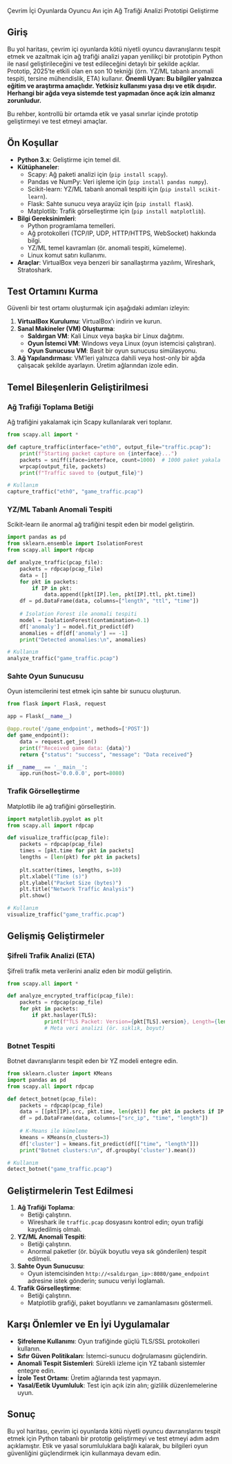 Çevrim İçi Oyunlarda Oyuncu Avı için Ağ Trafiği Analizi Prototipi Geliştirme

## Giriş
Bu yol haritası, çevrim içi oyunlarda kötü niyetli oyuncu davranışlarını tespit etmek ve azaltmak için ağ trafiği analizi yapan yenilikçi bir prototipin Python ile nasıl geliştirileceğini ve test edileceğini detaylı bir şekilde açıklar. Prototip, 2025’te etkili olan en son 10 tekniği (örn. YZ/ML tabanlı anomali tespiti, tersine mühendislik, ETA) kullanır. **Önemli Uyarı: Bu bilgiler yalnızca eğitim ve araştırma amaçlıdır. Yetkisiz kullanımı yasa dışı ve etik dışıdır. Herhangi bir ağda veya sistemde test yapmadan önce açık izin almanız zorunludur.**

Bu rehber, kontrollü bir ortamda etik ve yasal sınırlar içinde prototip geliştirmeyi ve test etmeyi amaçlar.

## Ön Koşullar
- **Python 3.x**: Geliştirme için temel dil.
- **Kütüphaneler**:
  - Scapy: Ağ paketi analizi için (`pip install scapy`).
  - Pandas ve NumPy: Veri işleme için (`pip install pandas numpy`).
  - Scikit-learn: YZ/ML tabanlı anomali tespiti için (`pip install scikit-learn`).
  - Flask: Sahte sunucu veya arayüz için (`pip install flask`).
  - Matplotlib: Trafik görselleştirme için (`pip install matplotlib`).
- **Bilgi Gereksinimleri**:
  - Python programlama temelleri.
  - Ağ protokolleri (TCP/IP, UDP, HTTP/HTTPS, WebSocket) hakkında bilgi.
  - YZ/ML temel kavramları (ör. anomali tespiti, kümeleme).
  - Linux komut satırı kullanımı.
- **Araçlar**: VirtualBox veya benzeri bir sanallaştırma yazılımı, Wireshark, Stratoshark.

## Test Ortamını Kurma
Güvenli bir test ortamı oluşturmak için aşağıdaki adımları izleyin:
1. **VirtualBox Kurulumu**: VirtualBox’ı indirin ve kurun.
2. **Sanal Makineler (VM) Oluşturma**:
   - **Saldırgan VM**: Kali Linux veya başka bir Linux dağıtımı.
   - **Oyun İstemci VM**: Windows veya Linux (oyun istemcisi çalıştıran).
   - **Oyun Sunucusu VM**: Basit bir oyun sunucusu simülasyonu.
3. **Ağ Yapılandırması**: VM’leri yalnızca dahili veya host-only bir ağda çalışacak şekilde ayarlayın. Üretim ağlarından izole edin.

## Temel Bileşenlerin Geliştirilmesi

### Ağ Trafiği Toplama Betiği
Ağ trafiğini yakalamak için Scapy kullanılarak veri toplanır.

```python
from scapy.all import *

def capture_traffic(interface="eth0", output_file="traffic.pcap"):
    print(f"Starting packet capture on {interface}...")
    packets = sniff(iface=interface, count=1000)  # 1000 paket yakala
    wrpcap(output_file, packets)
    print(f"Traffic saved to {output_file}")

# Kullanım
capture_traffic("eth0", "game_traffic.pcap")
```

### YZ/ML Tabanlı Anomali Tespiti
Scikit-learn ile anormal ağ trafiğini tespit eden bir model geliştirin.

```python
import pandas as pd
from sklearn.ensemble import IsolationForest
from scapy.all import rdpcap

def analyze_traffic(pcap_file):
    packets = rdpcap(pcap_file)
    data = []
    for pkt in packets:
        if IP in pkt:
            data.append([pkt[IP].len, pkt[IP].ttl, pkt.time])
    df = pd.DataFrame(data, columns=["length", "ttl", "time"])
    
    # Isolation Forest ile anomali tespiti
    model = IsolationForest(contamination=0.1)
    df['anomaly'] = model.fit_predict(df)
    anomalies = df[df['anomaly'] == -1]
    print("Detected anomalies:\n", anomalies)

# Kullanım
analyze_traffic("game_traffic.pcap")
```

### Sahte Oyun Sunucusu
Oyun istemcilerini test etmek için sahte bir sunucu oluşturun.

```python
from flask import Flask, request

app = Flask(__name__)

@app.route('/game_endpoint', methods=['POST'])
def game_endpoint():
    data = request.get_json()
    print(f"Received game data: {data}")
    return {"status": "success", "message": "Data received"}

if __name__ == '__main__':
    app.run(host='0.0.0.0', port=8080)
```

### Trafik Görselleştirme
Matplotlib ile ağ trafiğini görselleştirin.

```python
import matplotlib.pyplot as plt
from scapy.all import rdpcap

def visualize_traffic(pcap_file):
    packets = rdpcap(pcap_file)
    times = [pkt.time for pkt in packets]
    lengths = [len(pkt) for pkt in packets]
    
    plt.scatter(times, lengths, s=10)
    plt.xlabel("Time (s)")
    plt.ylabel("Packet Size (bytes)")
    plt.title("Network Traffic Analysis")
    plt.show()

# Kullanım
visualize_traffic("game_traffic.pcap")
```

## Gelişmiş Geliştirmeler

### Şifreli Trafik Analizi (ETA)
Şifreli trafik meta verilerini analiz eden bir modül geliştirin.

```python
from scapy.all import *

def analyze_encrypted_traffic(pcap_file):
    packets = rdpcap(pcap_file)
    for pkt in packets:
        if pkt.haslayer(TLS):
            print(f"TLS Packet: Version={pkt[TLS].version}, Length={len(pkt)}")
            # Meta veri analizi (ör. sıklık, boyut)
```

### Botnet Tespiti
Botnet davranışlarını tespit eden bir YZ modeli entegre edin.

```python
from sklearn.cluster import KMeans
import pandas as pd
from scapy.all import rdpcap

def detect_botnet(pcap_file):
    packets = rdpcap(pcap_file)
    data = [[pkt[IP].src, pkt.time, len(pkt)] for pkt in packets if IP in pkt]
    df = pd.DataFrame(data, columns=["src_ip", "time", "length"])
    
    # K-Means ile kümeleme
    kmeans = KMeans(n_clusters=3)
    df['cluster'] = kmeans.fit_predict(df[["time", "length"]])
    print("Botnet clusters:\n", df.groupby('cluster').mean())

# Kullanım
detect_botnet("game_traffic.pcap")
```

## Geliştirmelerin Test Edilmesi
1. **Ağ Trafiği Toplama**:
   - Betiği çalıştırın.
   - Wireshark ile `traffic.pcap` dosyasını kontrol edin; oyun trafiği kaydedilmiş olmalı.
2. **YZ/ML Anomali Tespiti**:
   - Betiği çalıştırın.
   - Anormal paketler (ör. büyük boyutlu veya sık gönderilen) tespit edilmeli.
3. **Sahte Oyun Sunucusu**:
   - Oyun istemcisinden `http://<saldırgan_ip>:8080/game_endpoint` adresine istek gönderin; sunucu veriyi loglamalı.
4. **Trafik Görselleştirme**:
   - Betiği çalıştırın.
   - Matplotlib grafiği, paket boyutlarını ve zamanlamasını göstermeli.

## Karşı Önlemler ve En İyi Uygulamalar
- **Şifreleme Kullanımı**: Oyun trafiğinde güçlü TLS/SSL protokolleri kullanın.
- **Sıfır Güven Politikaları**: İstemci-sunucu doğrulamasını güçlendirin.
- **Anomali Tespit Sistemleri**: Sürekli izleme için YZ tabanlı sistemler entegre edin.
- **İzole Test Ortamı**: Üretim ağlarında test yapmayın.
- **Yasal/Eetik Uyumluluk**: Test için açık izin alın; gizlilik düzenlemelerine uyun.

## Sonuç
Bu yol haritası, çevrim içi oyunlarda kötü niyetli oyuncu davranışlarını tespit etmek için Python tabanlı bir prototip geliştirmeyi ve test etmeyi adım adım açıklamıştır. Etik ve yasal sorumluluklara bağlı kalarak, bu bilgileri oyun güvenliğini güçlendirmek için kullanmaya devam edin.
